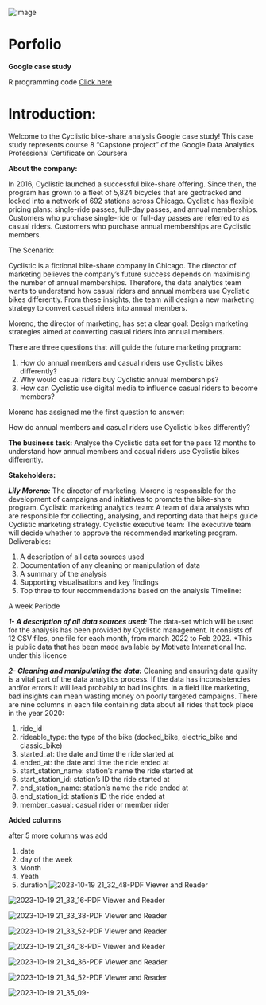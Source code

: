 ![image](https://github.com/JoshuaKab/Porfolio/assets/135429439/487a2b87-77e2-48c6-a63e-0d7bc17fb33c)

# Porfolio
**Google case study**

R programming code [Click here](https://github.com/JoshuaKab/Python-and-R/blob/main/google-case-study-joshua12.ipynb)
<h1>Introduction:</h1>

Welcome to the Cyclistic bike-share analysis Google case study!
This case study represents course 8 “Capstone project” of the Google Data Analytics Professional Certificate on Coursera


**About the company:**

In 2016, Cyclistic launched a successful bike-share offering. Since then, the program has grown to a fleet of 5,824 bicycles that are geotracked and locked into a network
of 692 stations across Chicago. Cyclistic has flexible pricing plans: single-ride passes, full-day passes, and annual memberships. Customers who purchase single-ride or full-day 
passes are referred to as casual riders. Customers who purchase annual memberships are Cyclistic members.

The Scenario:

Cyclistic is a fictional bike-share company in Chicago. The director of marketing believes the company’s future success
depends on maximising the number of annual memberships. Therefore, the data analytics team wants to understand how casual riders and annual members use Cyclistic bikes
differently. From these insights, the team will design a new marketing strategy to convert casual riders into annual members.


Moreno, the director of marketing, has set a clear goal: Design marketing strategies aimed at converting casual riders into annual members.

There are three questions that will guide the future marketing program:
1. How do annual members and casual riders use Cyclistic bikes differently?
2. Why would casual riders buy Cyclistic annual memberships?
3. How can Cyclistic use digital media to influence casual riders to become members?

Moreno has assigned me the first question to answer: 

How do annual members and casual riders use Cyclistic bikes differently?

****The business task:****
Analyse the Cyclistic data set for the pass 12 months to understand how annual members and casual riders use Cyclistic bikes differently.

**Stakeholders:**

***Lily Moreno:*** The director of marketing. Moreno is responsible for the development of campaigns and initiatives to promote the bike-share program.
Cyclistic marketing analytics team: A team of data analysts who are responsible for collecting, analysing, and reporting data that helps guide Cyclistic marketing strategy.
Cyclistic executive team: The executive team will decide whether to approve the recommended marketing program.
Deliverables:

1. A description of all data sources used
1. Documentation of any cleaning or manipulation of data
1. A summary of the analysis
1. Supporting visualisations and key findings
1. Top three to four recommendations based on the analysis
Timeline:

A week Periode 

***1- A description of all data sources used:***
The data-set which will be used for the analysis has been provided by Cyclistic management. It consists of 12 CSV files, one file for each month, from march 2022 to Feb 2023.
*This is public data that has been made available by Motivate International Inc. under this licence

***2- Cleaning and manipulating the data:***
Cleaning and ensuring data quality is a vital part of the data analytics process. If the data has inconsistencies and/or errors it will lead probably to bad insights.
In a field like marketing, bad insights can mean wasting money on poorly targeted campaigns.
There are nine columns in each file containing data about all rides that took place in the year 2020:

1. ride_id
2. rideable_type: the type of the bike (docked_bike, electric_bike and classic_bike)
3. started_at: the date and time the ride started at
4. ended_at: the date and time the ride ended at
5. start_station_name: station’s name the ride started at
6. start_station_id: station’s ID the ride started at
7. end_station_name: station’s name the ride ended at
8. end_station_id: station’s ID the ride ended at
9. member_casual: casual rider or member rider

**Added columns**

after 5 more columns was add

1. date
2. day of the week
3. Month
4. Yeath
5. duration
![2023-10-19 21_32_48-PDF Viewer and Reader](https://github.com/JoshuaKab/Python-and-R/assets/135429439/9ef9c1ce-c6bb-4d11-a19a-c870870bbd3f)

![2023-10-19 21_33_16-PDF Viewer and Reader](https://github.com/JoshuaKab/Python-and-R/assets/135429439/db488324-69fb-4d4d-991f-fdde69929f29)

![2023-10-19 21_33_38-PDF Viewer and Reader](https://github.com/JoshuaKab/Python-and-R/assets/135429439/20cf52b6-1757-4502-a8bd-4de5f81baeb0)

![2023-10-19 21_33_52-PDF Viewer and Reader](https://github.com/JoshuaKab/Python-and-R/assets/135429439/005395d2-9bde-4298-9c2f-a62040890846)

![2023-10-19 21_34_18-PDF Viewer and Reader](https://github.com/JoshuaKab/Python-and-R/assets/135429439/3b8f04dd-7a7f-44c9-9107-fb489bb5ff03)

![2023-10-19 21_34_36-PDF Viewer and Reader](https://github.com/JoshuaKab/Python-and-R/assets/135429439/a3a727e8-073c-4572-afe3-effbeddbcd34)

![2023-10-19 21_34_52-PDF Viewer and Reader](https://github.com/JoshuaKab/Python-and-R/assets/135429439/68e4aa2f-0394-4c24-81d1-0219791a54b6)

![2023-10-19 21_35_09-](https://github.com/JoshuaKab/Python-and-R/assets/135429439/ca9013fe-f597-40a6-a4dc-c47f33e7ccb5)







